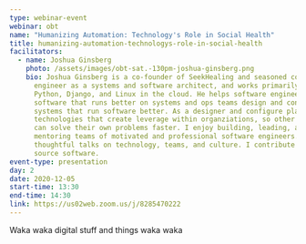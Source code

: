 ```yaml
---
type: webinar-event
webinar: obt
name: "Humanizing Automation: Technology's Role in Social Health"
title: humanizing-automation-technologys-role-in-social-health
facilitators:
  - name: Joshua Ginsberg
    photo: /assets/images/obt-sat.-130pm-joshua-ginsberg.png
    bio: Joshua Ginsberg is a co-founder of SeekHealing and seasoned computer
      engineer as a systems and software architect, and works primarily with
      Python, Django, and Linux in the cloud. He helps software engineers write
      software that runs better on systems and ops teams design and configure
      systems that run software better. As a designer and configure platform
      technologies that create leverage within organziations, so other engineers
      can solve their own problems faster. I enjoy building, leading, and
      mentoring teams of motivated and professional software engineers. I give
      thoughtful talks on technology, teams, and culture. I contribute to open
      source software.
event-type: presentation
day: 2
date: 2020-12-05
start-time: 13:30
end-time: 14:30
link: https://us02web.zoom.us/j/8285470222
---
```


Waka waka digital stuff and things waka waka